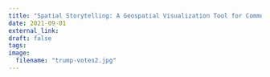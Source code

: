 ```yaml
---
title: "Spatial Storytelling: A Geospatial Visualization Tool for Communicating Spatial Patterns in Voting Outcomes"
date: 2021-09-01
external_link: 
draft: false
tags:
image: 
  filename: "trump-votes2.jpg"
---
```


